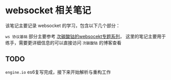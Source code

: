 # websocket 相关笔记

该笔记主要记录 websocket 的学习，包含以下几个部分：

`ws 协议基础` 部分主要参考 [次碳酸钴的websocekt专题系列](https://www.web-tinker.com/selection/)，
这里的笔记主要用于练手，需要更详细信息的可以直接访问 `次碳酸钴` 的博客查看

## TODO
`engine.io` es6复写完成，接下来开始解析与重构工作

